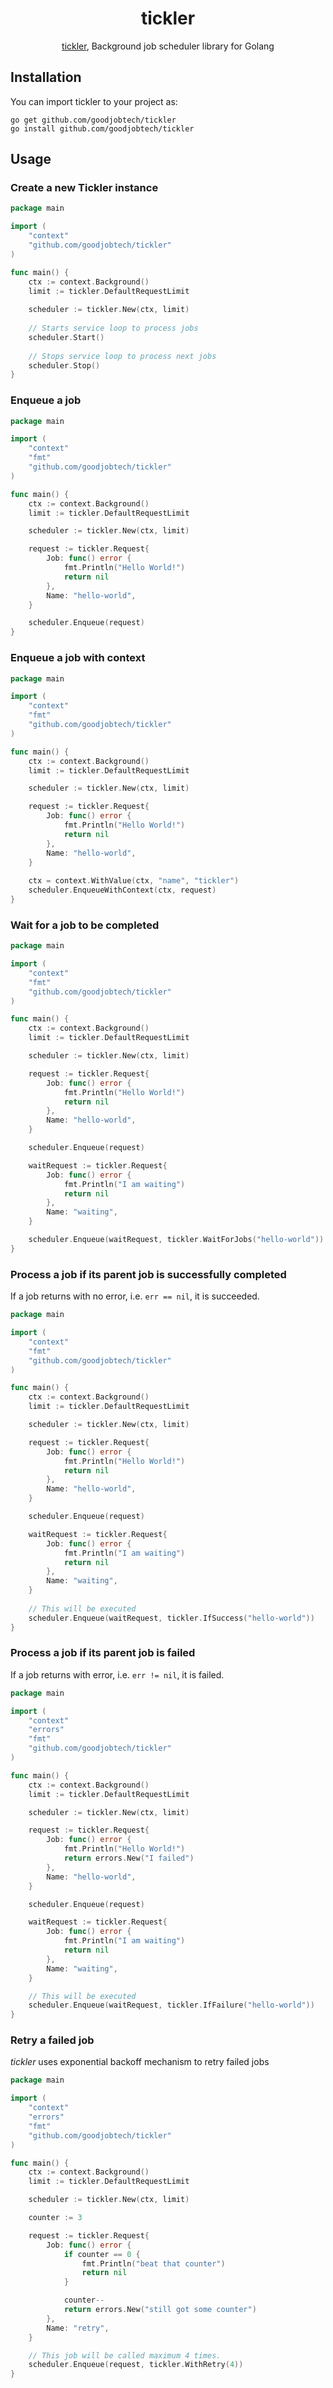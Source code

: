 <div align="center">
<h1>tickler</h1>

[tickler](https://github.com/goodjobtech/tickler), Background job scheduler library for Golang

</div>

## Installation

You can import tickler to your project as:

```shell
go get github.com/goodjobtech/tickler
go install github.com/goodjobtech/tickler
```

## Usage

### Create a new Tickler instance

```go
package main

import (
	"context"
	"github.com/goodjobtech/tickler"
)

func main() {
	ctx := context.Background()
	limit := tickler.DefaultRequestLimit
	
	scheduler := tickler.New(ctx, limit)
	
	// Starts service loop to process jobs
	scheduler.Start()
	
	// Stops service loop to process next jobs
	scheduler.Stop()
}
```

### Enqueue a job

```go
package main

import (
	"context"
	"fmt"
	"github.com/goodjobtech/tickler"
)

func main() {
	ctx := context.Background()
	limit := tickler.DefaultRequestLimit

	scheduler := tickler.New(ctx, limit)

	request := tickler.Request{
		Job: func() error {
			fmt.Println("Hello World!")
			return nil
		},
		Name: "hello-world",
	}

	scheduler.Enqueue(request)
}
```

### Enqueue a job with context

```go
package main

import (
	"context"
	"fmt"
	"github.com/goodjobtech/tickler"
)

func main() {
	ctx := context.Background()
	limit := tickler.DefaultRequestLimit

	scheduler := tickler.New(ctx, limit)

	request := tickler.Request{
		Job: func() error {
			fmt.Println("Hello World!")
			return nil
		},
		Name: "hello-world",
	}
    
	ctx = context.WithValue(ctx, "name", "tickler")
	scheduler.EnqueueWithContext(ctx, request)
}
```

### Wait for a job to be completed

```go
package main

import (
	"context"
	"fmt"
	"github.com/goodjobtech/tickler"
)

func main() {
	ctx := context.Background()
	limit := tickler.DefaultRequestLimit

	scheduler := tickler.New(ctx, limit)

	request := tickler.Request{
		Job: func() error {
			fmt.Println("Hello World!")
			return nil
		},
		Name: "hello-world",
	}

	scheduler.Enqueue(request)

	waitRequest := tickler.Request{
		Job: func() error {
			fmt.Println("I am waiting")
			return nil
		},
		Name: "waiting",
	}

	scheduler.Enqueue(waitRequest, tickler.WaitForJobs("hello-world"))
}
```

### Process a job if its parent job is successfully completed

If a job returns with no error, i.e. `err == nil`, it is succeeded.

```go
package main

import (
	"context"
	"fmt"
	"github.com/goodjobtech/tickler"
)

func main() {
	ctx := context.Background()
	limit := tickler.DefaultRequestLimit

	scheduler := tickler.New(ctx, limit)

	request := tickler.Request{
		Job: func() error {
			fmt.Println("Hello World!")
			return nil
		},
		Name: "hello-world",
	}

	scheduler.Enqueue(request)

	waitRequest := tickler.Request{
		Job: func() error {
			fmt.Println("I am waiting")
			return nil
		},
		Name: "waiting",
	}
	
	// This will be executed
	scheduler.Enqueue(waitRequest, tickler.IfSuccess("hello-world"))
}
```

### Process a job if its parent job is failed

If a job returns with error, i.e. `err != nil`, it is failed.

```go
package main

import (
	"context"
	"errors"
	"fmt"
	"github.com/goodjobtech/tickler"
)

func main() {
	ctx := context.Background()
	limit := tickler.DefaultRequestLimit

	scheduler := tickler.New(ctx, limit)

	request := tickler.Request{
		Job: func() error {
			fmt.Println("Hello World!")
			return errors.New("I failed")
		},
		Name: "hello-world",
	}

	scheduler.Enqueue(request)

	waitRequest := tickler.Request{
		Job: func() error {
			fmt.Println("I am waiting")
			return nil
		},
		Name: "waiting",
	}

	// This will be executed
	scheduler.Enqueue(waitRequest, tickler.IfFailure("hello-world"))
}
```

### Retry a failed job

*tickler* uses exponential backoff mechanism to retry failed jobs

```go
package main

import (
	"context"
	"errors"
	"fmt"
	"github.com/goodjobtech/tickler"
)

func main() {
	ctx := context.Background()
	limit := tickler.DefaultRequestLimit

	scheduler := tickler.New(ctx, limit)

	counter := 3

	request := tickler.Request{
		Job: func() error {
			if counter == 0 {
				fmt.Println("beat that counter")
				return nil
			}

			counter--
			return errors.New("still got some counter")
		},
		Name: "retry",
	}

	// This job will be called maximum 4 times.
	scheduler.Enqueue(request, tickler.WithRetry(4))
}
```

